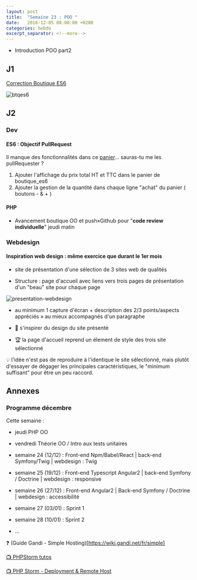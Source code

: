 ```yaml
---
layout: post
title:  "Semaine 23 : POO "
date:   2016-12-05 08:00:00 +0200
categories: hebdo 
excerpt_separator: <!--more-->
---
```


- Introduction POO part2

<!--more-->

## J1

[Correction Boutique ES6](https://github.com/simplyon2/demo_boutique_es6)

![btqes6](../../../../img/boutique_es6.jpg)

## J2

### Dev

#### ES6 : Objectif PullRequest 

Il manque des fonctionnalités dans ce [panier](https://github.com/simplyon2/demo_boutique_es6/blob/master/boutique.es6)... sauras-tu me les pullRequester ?

1. Ajouter l'affichage du prix total HT et TTC dans le panier de boutique_es6
2. Ajouter la gestion de la quantité dans chaque ligne "achat" du panier ( boutons - & + )

#### PHP

- Avancement boutique OO et push»Github pour "**code review individuelle**" jeudi matin

### Webdesign

#### Inspiration web design : même exercice que durant le 1er mois

- site de présentation d'une sélection de 3 sites web de qualités

- Structure : page d'accueil avec liens vers trois pages de présentation d'un "beau" site pour chaque page

![presentation-webdesign](../../../../img/prez_webdesign.png)

- au minimum 1 capture d'écran + description des 2/3 points/aspects appréciés » au mieux accompagnés d'un paragraphe

- :cherries: s'inspirer du design du site présenté

- :trophy: la page d'accueil reprend un élement de style des trois site sélectionné

:bulb: l'idée n'est pas de reproduire à l'identique le site sélectionné, mais plutôt d'essayer de dégager les principales caractéristiques, le "minimum suffisant" pour être un peu raccord.

## Annexes

### Programme décembre

Cette semaine : 
- jeudi PHP OO
- vendredi Théorie OO / Intro aux tests unitaires

- semaine 24 (12/12) : Front-end Npm/Babel/React | back-end Symfony/Twig | webdesign : Twig
- semaine 25 (19/12) : Front-end Typescript Angular2 | back-end Symfony / Doctrine | webdesign : responsive  
- semaine 26 (27/12) : Front-end Angular2 | Back-end Symfony / Doctrine | webdesign : accessibilité
- semaine 27 (03/01) : Sprint 1  
- semaine 28 (10/01) : Sprint 2  
- ...  


:question: (Guide Gandi - Simple Hosting)[https://wiki.gandi.net/fr/simple]

[:tv: PHPStorm tutos](https://www.youtube.com/playlist?list=PLQ176FUIyIUbfeFz-2EbDzwExRlD0Bc-w)

[:tv: PHP Storm - Deployment & Remote Host](https://www.youtube.com/watch?v=AHK20LWEWXQ)